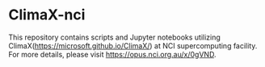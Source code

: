 # ClimaX-nci

This repository contains scripts and Jupyter notebooks utilizing ClimaX(https://microsoft.github.io/ClimaX/) at NCI supercomputing facility. For more details, please visit https://opus.nci.org.au/x/0gVND.